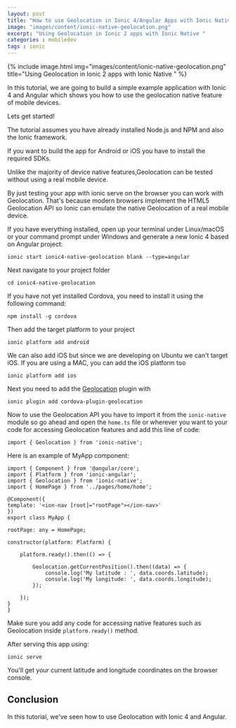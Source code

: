 ```yaml
---
layout: post
title: "How to use Geolocation in Ionic 4/Angular Apps with Ionic Native"
image: "images/content/ionic-native-geolocation.png"
excerpt: "Using Geolocation in Ionic 2 apps with Ionic Native "
categories : mobiledev
tags : ionic 
---
```


{% include image.html
   img="images/content/ionic-native-geolocation.png"
       title="Using Geolocation in Ionic 2 apps with Ionic Native "
%}


In this tutorial, we are going to build a simple example application with Ionic 4 and Angular which shows you how to use the geolocation native feature of mobile devices.

Lets get started! 

The tutorial assumes you have already installed Node.js and NPM and also the Ionic framework.

If you want to build the app for Android or iOS you have to install the required SDKs.

Unlike the majority of device native features,Geolocation can be tested without using a real mobile device.

By just testing your app with ionic serve on the browser you can work with Geolocation. That's because modern 
browsers implement the HTML5 Geolocation API so Ionic can emulate the native Geolocation of a real mobile device. 

If you have everything installed, open up your terminal under Linux/macOS or your command prompt under Windows
and generate a new Ionic 4 based on Angular project:

    ionic start ionic4-native-geolocation blank --type=angular

Next navigate to your project folder 

    cd ionic4-native-geolocation

If you have not yet installed Cordova, you need to install it using the following command: 

    npm install -g cordova

Then add the target platform to your project

    ionic platform add android

We can also add iOS but since we are developing on Ubuntu we can't target iOS. If you are using a MAC,
you can add the iOS platform too

    ionic platform add ios 

Next you need to add the [Geolocation](http://ionicframework.com/docs/v2/native/Geolocation/) plugin with

    ionic plugin add cordova-plugin-geolocation

Now to use the Geolocation API you have to import it from the `ionic-native` module so go ahead and open the `home.ts` file or wherever you want to your code for accessing Geolocation features and add this line of code: 

    import { Geolocation } from 'ionic-native';

 Here is an example of MyApp component: 

    import { Component } from '@angular/core';
    import { Platform } from 'ionic-angular';
    import { Geolocation } from 'ionic-native';
    import { HomePage } from '../pages/home/home';
 
    @Component({
    template: '<ion-nav [root]="rootPage"></ion-nav>'
    })
    export class MyApp {
    
    rootPage: any = HomePage;
    
    constructor(platform: Platform) {
    
        platform.ready().then(() => {
    
            Geolocation.getCurrentPosition().then((data) => {
                console.log('My latitude : ', data.coords.latitude);
                console.log('My longitude: ', data.coords.longitude);
            });
        
        });
    }
    }   

Make sure you add any code for accessing native features such as Geolocation inside `platform.ready()` method.

After serving this app using:

    ionic serve

You'll get your current latitude and longitude coordinates on the browser console.

## Conclusion

In this tutorial, we've seen how to use Geolocation with Ionic 4 and Angular.



